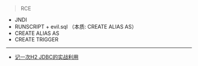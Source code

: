 > RCE

- JNDI
- RUNSCRIPT + evil.sql （本质: CREATE ALIAS AS）
- CREATE ALIAS AS
- CREATE TRIGGER


---

- [记一次H2 JDBC的实战利用](https://mp.weixin.qq.com/s/vdb2zUbE4DxV-ua1xWm5cw)